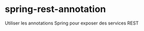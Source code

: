 spring-rest-annotation
======================

Utiliser les annotations Spring pour exposer des services REST